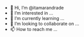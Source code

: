 - 👋 Hi, I’m @itamarandrade
- 👀 I’m interested in ...
- 🌱 I’m currently learning ...
- 💞️ I’m looking to collaborate on ...
- 📫 How to reach me ...

<!---
itamarandrade/itamarandrade is a ✨ special ✨ repository because its `README.md` (this file) appears on your GitHub profile.
You can click the Preview link to take a look at your changes.
--->
